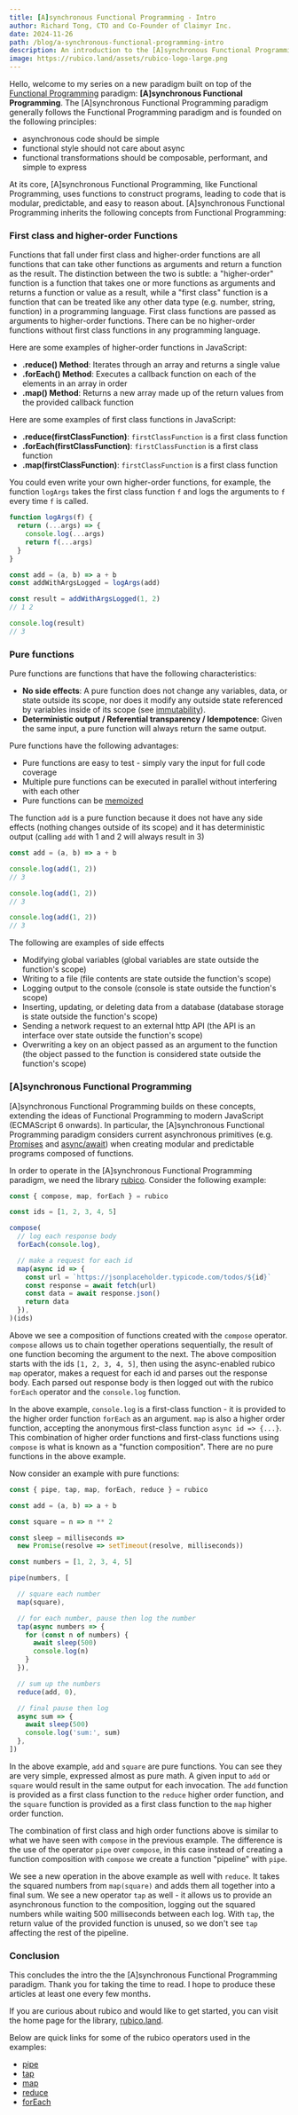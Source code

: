 ```yaml
---
title: [A]synchronous Functional Programming - Intro
author: Richard Tong, CTO and Co-Founder of Claimyr Inc.
date: 2024-11-26
path: /blog/a-synchronous-functional-programming-intro
description: An introduction to the [A]synchronous Functional Programming paradigm
image: https://rubico.land/assets/rubico-logo-large.png
---
```


Hello, welcome to my series on a new paradigm built on top of the [Functional Programming](https://en.wikipedia.org/wiki/Functional_programming) paradigm: **[A]synchronous Functional Programming**. The [A]synchronous Functional Programming paradigm generally follows the Functional Programming paradigm and is founded on the following principles:

 * asynchronous code should be simple
 * functional style should not care about async
 * functional transformations should be composable, performant, and simple to express

At its core, [A]synchronous Functional Programming, like Functional Programming, uses functions to construct programs, leading to code that is modular, predictable, and easy to reason about. [A]synchronous Functional Programming inherits the following concepts from Functional Programming:

### First class and higher-order Functions

Functions that fall under first class and higher-order functions are all functions that can take other functions as arguments and return a function as the result. The distinction between the two is subtle: a "higher-order" function is a function that takes one or more functions as arguments and returns a function or value as a result, while a "first class" function is a function that can be treated like any other data type (e.g. number, string, function) in a programming language. First class functions are passed as arguments to higher-order functions. There can be no higher-order functions without first class functions in any programming language.

Here are some examples of higher-order functions in JavaScript:

 * **.reduce() Method**: Iterates through an array and returns a single value
 * **.forEach() Method**: Executes a callback function on each of the elements in an array in order
 * **.map() Method**: Returns a new array made up of the return values from the provided callback function

Here are some examples of first class functions in JavaScript:

 * **.reduce(firstClassFunction)**: `firstClassFunction` is a first class function
 * **.forEach(firstClassFunction)**: `firstClassFunction` is a first class function
 * **.map(firstClassFunction)**: `firstClassFunction` is a first class function

You could even write your own higher-order functions, for example, the function `logArgs` takes the first class function `f` and logs the arguments to `f` every time `f` is called.

```javascript [playground]
function logArgs(f) {
  return (...args) => {
    console.log(...args)
    return f(...args)
  }
}

const add = (a, b) => a + b
const addWithArgsLogged = logArgs(add)

const result = addWithArgsLogged(1, 2)
// 1 2

console.log(result)
// 3
```

### Pure functions

Pure functions are functions that have the following characteristics:

 * **No side effects**: A pure function does not change any variables, data, or state outside its scope, nor does it modify any outside state referenced by variables inside of its scope (see [immutability](https://en.wikipedia.org/wiki/Immutable_object)).
 * **Deterministic output / Referential transparency / Idempotence**: Given the same input, a pure function will always return the same output.

Pure functions have the following advantages:

 * Pure functions are easy to test - simply vary the input for full code coverage
 * Multiple pure functions can be executed in parallel without interfering with each other
 * Pure functions can be [memoized](https://en.wikipedia.org/wiki/Memoization)

The function `add` is a pure function because it does not have any side effects (nothing changes outside of its scope) and it has deterministic output (calling `add` with 1 and 2 will always result in 3)

```javascript [playground]
const add = (a, b) => a + b

console.log(add(1, 2))
// 3

console.log(add(1, 2))
// 3

console.log(add(1, 2))
// 3
```

The following are examples of side effects

 * Modifying global variables (global variables are state outside the function's scope)
 * Writing to a file (file contents are state outside the function's scope)
 * Logging output to the console (console is state outside the function's scope)
 * Inserting, updating, or deleting data from a database (database storage is state outside the function's scope)
 * Sending a network request to an external http API (the API is an interface over state outside the function's scope)
 * Overwriting a key on an object passed as an argument to the function (the object passed to the function is considered state outside the function's scope)

### [A]synchronous Functional Programming

[A]synchronous Functional Programming builds on these concepts, extending the ideas of Functional Programming to modern JavaScript (ECMAScript 6 onwards). In particular, the [A]synchronous Functional Programming paradigm considers current asynchronous primitives (e.g. [Promises](https://developer.mozilla.org/en-US/docs/Web/JavaScript/Reference/Global_Objects/Promise) and [async/await](https://developer.mozilla.org/en-US/docs/Web/JavaScript/Reference/Statements/async_function)) when creating modular and predictable programs composed of functions.

In order to operate in the [A]synchronous Functional Programming paradigm, we need the library [rubico](https://rubico.land/). Consider the following example:

```javascript [playground]
const { compose, map, forEach } = rubico

const ids = [1, 2, 3, 4, 5]

compose(
  // log each response body
  forEach(console.log),

  // make a request for each id
  map(async id => {
    const url = `https://jsonplaceholder.typicode.com/todos/${id}`
    const response = await fetch(url)
    const data = await response.json()
    return data
  }),
)(ids)
```

Above we see a composition of functions created with the `compose` operator. `compose` allows us to chain together operations sequentially, the result of one function becoming the argument to the next. The above composition starts with the ids `[1, 2, 3, 4, 5]`, then using the async-enabled rubico `map` operator, makes a request for each id and parses out the response body. Each parsed out response body is then logged out with the rubico `forEach` operator and the `console.log` function.

In the above example, `console.log` is a first-class function - it is provided to the higher order function `forEach` as an argument. `map` is also a higher order function, accepting the anonymous first-class function `async id => {...}`. This combination of higher order functions and first-class functions using `compose` is what is known as a "function composition". There are no pure functions in the above example.

Now consider an example with pure functions:

```javascript [playground]
const { pipe, tap, map, forEach, reduce } = rubico

const add = (a, b) => a + b

const square = n => n ** 2

const sleep = milliseconds =>
  new Promise(resolve => setTimeout(resolve, milliseconds))

const numbers = [1, 2, 3, 4, 5]

pipe(numbers, [

  // square each number
  map(square),

  // for each number, pause then log the number
  tap(async numbers => {
    for (const n of numbers) {
      await sleep(500)
      console.log(n)
    }
  }),

  // sum up the numbers
  reduce(add, 0),

  // final pause then log
  async sum => {
    await sleep(500)
    console.log('sum:', sum)
  },
])
```

In the above example, `add` and `square` are pure functions. You can see they are very simple, expressed almost as pure math. A given input to `add` or `square` would result in the same output for each invocation. The `add` function is provided as a first class function to the `reduce` higher order function, and the `square` function is provided as a first class function to the `map` higher order function.

The combination of first class and high order functions above is similar to what we have seen with `compose` in the previous example. The difference is the use of the operator `pipe` over `compose`, in this case instead of creating a function composition with `compose` we create a function "pipeline" with `pipe`.

We see a new operation in the above example as well with `reduce`. It takes the squared numbers from `map(square)` and adds them all together into a final sum. We see a new operator `tap` as well - it allows us to provide an asynchronous function to the composition, logging out the squared numbers while waiting 500 milliseconds between each log. With `tap`, the return value of the provided function is unused, so we don't see `tap` affecting the rest of the pipeline.

### Conclusion

This concludes the intro the the [A]synchronous Functional Programming paradigm. Thank you for taking the time to read. I hope to produce these articles at least one every few months.

If you are curious about rubico and would like to get started, you can visit the home page for the library, [rubico.land](https://rubico.land/).

Below are quick links for some of the rubico operators used in the examples:
 * [pipe](https://rubico.land/docs/pipe)
 * [tap](https://rubico.land/docs/tap)
 * [map](https://rubico.land/docs/map)
 * [reduce](https://rubico.land/docs/reduce)
 * [forEach](https://rubico.land/docs/forEach)
